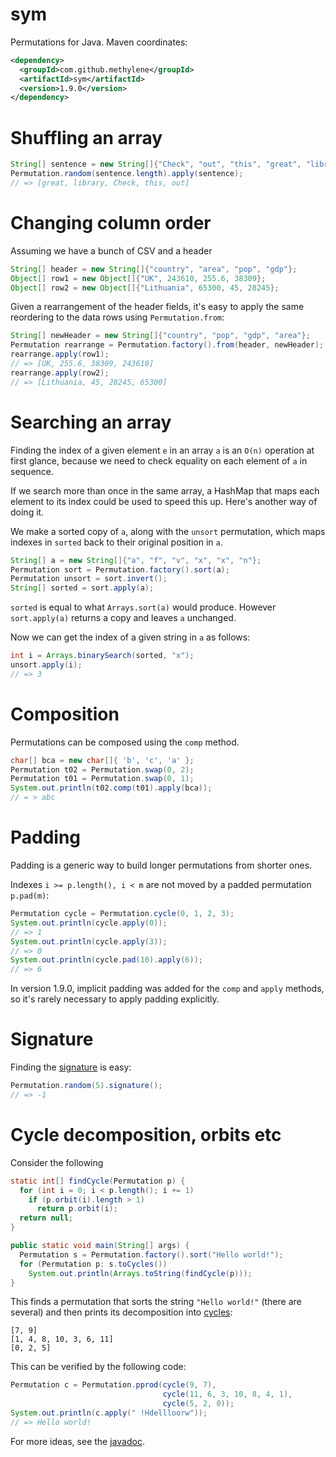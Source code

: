 # sym

Permutations for Java. Maven coordinates:

````xml
<dependency>
  <groupId>com.github.methylene</groupId>
  <artifactId>sym</artifactId>
  <version>1.9.0</version>
</dependency>
````

# Shuffling an array

````java
String[] sentence = new String[]{"Check", "out", "this", "great", "library"};
Permutation.random(sentence.length).apply(sentence);
// => [great, library, Check, this, out]
````

# Changing column order

Assuming we have a bunch of CSV and a header

````java
String[] header = new String[]{"country", "area", "pop", "gdp"};
Object[] row1 = new Object[]{"UK", 243610, 255.6, 38309};
Object[] row2 = new Object[]{"Lithuania", 65300, 45, 28245};
````

Given a rearrangement of the header fields, 
it's easy to apply the same reordering to the data rows using `Permutation.from`:

````java
String[] newHeader = new String[]{"country", "pop", "gdp", "area"};
Permutation rearrange = Permutation.factory().from(header, newHeader);
rearrange.apply(row1);
// => [UK, 255.6, 38309, 243610]
rearrange.apply(row2);
// => [Lithuania, 45, 28245, 65300]
````

# Searching an array

Finding the index of a given element `e` in an array `a` is an `O(n)` 
operation at first glance, because we need to check equality on each element of `a` in sequence.

If we search more than once in the same array, a HashMap 
that maps each element to its index could be used to speed this up.
Here's another way of doing it.

We make a sorted copy of `a`, along with the `unsort` permutation,
which maps indexes in `sorted` back to their original position in `a`.

````java
String[] a = new String[]{"a", "f", "v", "x", "x", "n"};
Permutation sort = Permutation.factory().sort(a);
Permutation unsort = sort.invert();
String[] sorted = sort.apply(a);
````

`sorted` is equal to what `Arrays.sort(a)` would produce.
However `sort.apply(a)` returns a copy and leaves `a` unchanged.

Now we can get the index of a given string in `a` as follows:

````java
int i = Arrays.binarySearch(sorted, "x");
unsort.apply(i);
// => 3
````

# Composition

Permutations can be composed using the `comp` method.

````java
char[] bca = new char[]{ 'b', 'c', 'a' };
Permutation t02 = Permutation.swap(0, 2);
Permutation t01 = Permutation.swap(0, 1);
System.out.println(t02.comp(t01).apply(bca));
// = > abc
````

# Padding

Padding is a generic way to build longer permutations from shorter ones.

Indexes `i >= p.length(), i < m` are not moved by a padded permutation `p.pad(m)`:

````java
Permutation cycle = Permutation.cycle(0, 1, 2, 3);
System.out.println(cycle.apply(0));
// => 1
System.out.println(cycle.apply(3));
// => 0
System.out.println(cycle.pad(10).apply(6));
// => 6
````

In version 1.9.0, implicit padding was added for the `comp` and `apply` methods,
so it's rarely necessary to apply padding explicitly.

# Signature

Finding the [signature](http://en.wikipedia.org/wiki/Parity_of_a_permutation) is easy:

````java
Permutation.random(5).signature();
// => -1
````

# Cycle decomposition, orbits etc

Consider the following

````java
static int[] findCycle(Permutation p) {
  for (int i = 0; i < p.length(); i += 1)
    if (p.orbit(i).length > 1)
      return p.orbit(i);
  return null;
}

public static void main(String[] args) {
  Permutation s = Permutation.factory().sort("Hello world!");
  for (Permutation p: s.toCycles())
    System.out.println(Arrays.toString(findCycle(p)));
}
````

This finds a permutation that sorts the string `"Hello world!"` (there are several)
and then prints its decomposition into <a href="http://en.wikipedia.org/wiki/Cyclic_permutation">cycles</a>:

    [7, 9]
    [1, 4, 8, 10, 3, 6, 11]
    [0, 2, 5]

This can be verified by the following code:

````java
Permutation c = Permutation.pprod(cycle(9, 7),
                                  cycle(11, 6, 3, 10, 8, 4, 1),
                                  cycle(5, 2, 0));
System.out.println(c.apply(" !Hdellloorw"));
// => Hello world!
````

For more ideas, see the [javadoc](http://methylene.github.io/sym/current/com/github/methylene/sym/package-summary.html).
